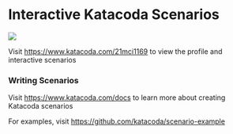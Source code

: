 # Interactive Katacoda Scenarios

[![](http://shields.katacoda.com/katacoda/21mci1169/count.svg)](https://www.katacoda.com/21mci1169 "Get your profile on Katacoda.com")

Visit https://www.katacoda.com/21mci1169 to view the profile and interactive scenarios

### Writing Scenarios
Visit https://www.katacoda.com/docs to learn more about creating Katacoda scenarios

For examples, visit https://github.com/katacoda/scenario-example
